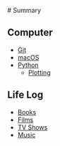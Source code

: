 ‌# Summary​

## Computer

* [Git](./computer/git.md)
* [macOS](./computer/macos.md)
* [Python](./computer/python/README.md)
    * [Plotting](./computer/python/plotting.md)

## Life Log

* [Books](./life-log/books.md)
* [Films](./life-log/films.md)
* [TV Shows](./life-log/tv-shows.md)
* [Music](./life-log/music.md)

<!-- ## Use headings to create page groups like this one​

* [First page's title](page1/README.md)
    * [Some child page](page1/page1-1.md)
    * [Some other child page](part1/page1-2.md)
    
* [Second page's title](page2/README.md)
    * [Some child page](page2/page2-1.md)
    * [Some other child page](part2/page2-2.md)    
    
## A second-page group​

* [Yet another page](another-page.md)
 -->
